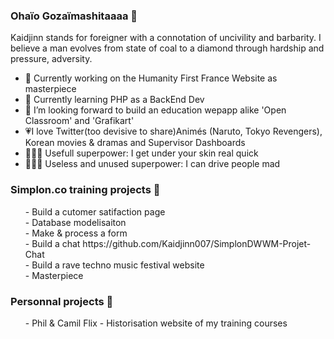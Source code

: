 ### Ohaïo Gozaïmashitaaaa 🏯

Kaidjinn stands for foreigner with a connotation of uncivility and barbarity.
I believe a man evolves from state of coal to a diamond through hardship and pressure, adversity.

- 🔭 Currently working on the Humanity First France Website as masterpiece
- 🌱 Currently learning PHP as a BackEnd Dev
- 👯 I’m looking forward to build an education wepapp alike 'Open Classroom' and 'Grafikart'
- :heartpulse:I love Twitter(too devisive to share)Animés (Naruto, Tokyo Revengers), Korean movies & dramas and Supervisor Dashboards
- 🦸🏽‍♂️ Usefull superpower: I get under your skin real quick
- 🦸🏽‍♂️ Useless and unused superpower: I can drive people mad

### Simplon.co training projects 🏫

<ul>- Build a cutomer satifaction page<br>
- Database modelisaiton<br>
- Make & process a form<br>
- Build a chat https://github.com/Kaidjinn007/SimplonDWWM-Projet-Chat<br>
- Build a rave techno music festival website<br>
- Masterpiece
</ul>

### Personnal projects 🚧
<ul>- Phil & Camil Flix - Historisation website of my training courses<br>

<!--

https://github.com/adam-p/markdown-here/wiki/Markdown-Cheatsheet

Kaidjinn stands for foreigner with a connotation of uncivility and barbarity.
I believe a man evolves from state of coal to a diamond through hardship and pressure, adversity.

Liens
[Build a chat] (https://github.com/Kaidjinn007/SimplonDWWM-Projet-Chat "Chat app")
[google] (http://www.google.com "link to google")
[google] (http://www.google.com "link to google")
[google] (http://www.google.com "link to google")

- 🤔 I’m looking for help with ...
- 💬 Ask me about ...
- 📫 How to reach me: ...
- 😄 Pronouns: ...
- ⚡ Fun fact: ...
-->
